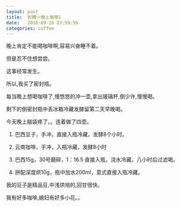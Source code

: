 ```yaml
---
layout: post
title:  折腾一晚上咖啡1
date:   2016-09-16 22:59:59
categories: coffee
---
```


晚上肯定不能喝咖啡啊,容易兴奋睡不着。

但是忍不住想尝尝。

这事经常发生。

所以,我买了密封瓶。

每当晚上想喝咖啡了,慢悠悠的冲一壶,拿出玻璃杯,倒少许,慢慢喝。

剩下的倒密封瓶中丢冰箱冷藏发酵留第二天早晚喝。


今天晚上脑袋疼了。。连着做了四壶。

1. 巴西豆子，手冲，直接入瓶冷藏，发酵8个小时。

2. 云南咖啡，手冲，入瓶冷藏，发酵8小时

3. 巴西15g，30号磨碎，1：16.5 直接入瓶，浇水冷藏，八小时后过滤喝。

4. 拼配深度烘10g，瓶中加水200ml，意式直接入瓶冷藏。

我的豆子是精品豆,中浅烘培的,回甘很快。

我有好多咖啡,媳妇有好多小花。。















